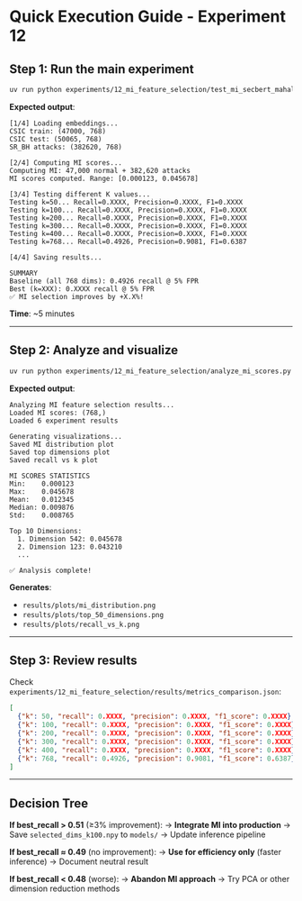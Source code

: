# Quick Execution Guide - Experiment 12

## Step 1: Run the main experiment

```bash
uv run python experiments/12_mi_feature_selection/test_mi_secbert_mahalanobis.py
```

**Expected output**:

```
[1/4] Loading embeddings...
CSIC train: (47000, 768)
CSIC test: (50065, 768)
SR_BH attacks: (382620, 768)

[2/4] Computing MI scores...
Computing MI: 47,000 normal + 382,620 attacks
MI scores computed. Range: [0.000123, 0.045678]

[3/4] Testing different K values...
Testing k=50... Recall=0.XXXX, Precision=0.XXXX, F1=0.XXXX
Testing k=100... Recall=0.XXXX, Precision=0.XXXX, F1=0.XXXX
Testing k=200... Recall=0.XXXX, Precision=0.XXXX, F1=0.XXXX
Testing k=300... Recall=0.XXXX, Precision=0.XXXX, F1=0.XXXX
Testing k=400... Recall=0.XXXX, Precision=0.XXXX, F1=0.XXXX
Testing k=768... Recall=0.4926, Precision=0.9081, F1=0.6387

[4/4] Saving results...

SUMMARY
Baseline (all 768 dims): 0.4926 recall @ 5% FPR
Best (k=XXX): 0.XXXX recall @ 5% FPR
✅ MI selection improves by +X.X%!
```

**Time**: ~5 minutes

---

## Step 2: Analyze and visualize

```bash
uv run python experiments/12_mi_feature_selection/analyze_mi_scores.py
```

**Expected output**:

```
Analyzing MI feature selection results...
Loaded MI scores: (768,)
Loaded 6 experiment results

Generating visualizations...
Saved MI distribution plot
Saved top dimensions plot
Saved recall vs k plot

MI SCORES STATISTICS
Min:    0.000123
Max:    0.045678
Mean:   0.012345
Median: 0.009876
Std:    0.008765

Top 10 Dimensions:
  1. Dimension 542: 0.045678
  2. Dimension 123: 0.043210
  ...

✅ Analysis complete!
```

**Generates**:

- `results/plots/mi_distribution.png`
- `results/plots/top_50_dimensions.png`
- `results/plots/recall_vs_k.png`

---

## Step 3: Review results

Check `experiments/12_mi_feature_selection/results/metrics_comparison.json`:

```json
[
  {"k": 50, "recall": 0.XXXX, "precision": 0.XXXX, "f1_score": 0.XXXX},
  {"k": 100, "recall": 0.XXXX, "precision": 0.XXXX, "f1_score": 0.XXXX},
  {"k": 200, "recall": 0.XXXX, "precision": 0.XXXX, "f1_score": 0.XXXX},
  {"k": 300, "recall": 0.XXXX, "precision": 0.XXXX, "f1_score": 0.XXXX},
  {"k": 400, "recall": 0.XXXX, "precision": 0.XXXX, "f1_score": 0.XXXX},
  {"k": 768, "recall": 0.4926, "precision": 0.9081, "f1_score": 0.6387}
]
```

---

## Decision Tree

**If best_recall > 0.51** (≥3% improvement):
→ **Integrate MI into production**
→ Save `selected_dims_k100.npy` to `models/`
→ Update inference pipeline

**If best_recall ≈ 0.49** (no improvement):
→ **Use for efficiency only** (faster inference)
→ Document neutral result

**If best_recall < 0.48** (worse):
→ **Abandon MI approach**
→ Try PCA or other dimension reduction methods
